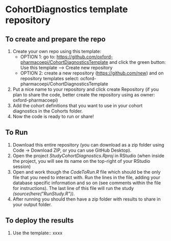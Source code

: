CohortDiagnostics template repository
========================================================================================================================================================

## To create and prepare the repo
1) Create your own repo using this template:
   - OPTION 1: go to: https://github.com/oxford-pharmacoepi/CohortDiagnosticsTemplate and click the green button: Use this template --> Create new repository
   - OPTION 2: create a new repository (https://github.com/new) and on repository templates select: ocford-pharmacoepi/CohortDiagnosticsTemplate
2) Put a nice name to your repository and click create Repository (if you plan to share the code, better create the repository using as owner: oxford-pharmacoepi)
3) Add the cohort definitions that you want to use in your cohort diagnostics in the Cohorts folder.
4) Now the code is ready to run or share!

## To Run
1) Download this entire repository (you can download as a zip folder using Code -> Download ZIP, or you can use GitHub Desktop). 
2) Open the project <i>StudyCohortDiagnostics.Rproj</i> in RStudio (when inside the project, you will see its name on the top-right of your RStudio session)
3) Open and work though the <i>CodeToRun.R</i> file which should be the only file that you need to interact with. Run the lines in the file, adding your database specific information and so on (see comments within the file for instructions). The last line of this file will run the study <i>(source(here("RunStudy.R"))</i>.     
4) After running you should then have a zip folder with results to share in your output folder.

## To deploy the results
1) Use the template:: xxxx
